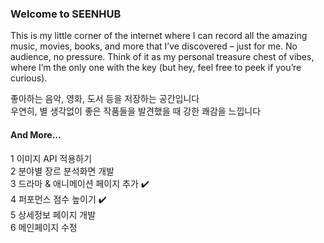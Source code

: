### Welcome to SEENHUB
This is my little corner of the internet where I can record all the amazing music, movies, books, and more that I’ve discovered – just for me. No audience, no pressure. Think of it as my personal treasure chest of vibes, where I’m the only one with the key (but hey, feel free to peek if you’re curious).

좋아하는 음악, 영화, 도서 등을 저장하는 공간입니다 <br/>
우연히, 별 생각없이 좋은 작품들을 발견했을 때 강한 쾌감을 느낍니다 <br/>

#### And More...
1 이미지 API 적용하기 <br />
2 분야별 장르 분석화면 개발 <br />
3 드라마 & 애니메이션 페이지 추가 ✔️ <br />
4 퍼포먼스 점수 높이기 ✔️ <br />
5 상세정보 페이지 개발 <br />
6 메인페이지 수정
